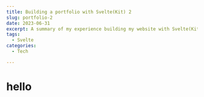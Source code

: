 ```yaml
---
title: Building a portfolio with Svelte(Kit) 2
slug: portfolio-2
date: 2023-06-31
excerpt: A summary of my experience building my website with Svelte(Kit) 2.
tags: 
  - Svelte
categories:
  - Tech

---
```


# hello
